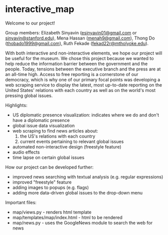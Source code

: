 # interactive_map
Welcome to our project!

Group members:
Elizabeth Sinyavin (esinyavin01@gmail.com or sinyavin@stanford.edu), 
Mena Hassan (menah9@gmail.com), 
Thong Do (thobado1999@gmail.com), 
Ruth Fekade (fekad22r@mtholyoke.edu).

With both interactive and non-interactive elements, we hope our project will be useful for the museum. We chose this project because we wanted to help reduce the information barrier between the government and the people. Today, tensions between the executive branch and the press are at an all-time high. Access to free reporting is a cornerstone of our democracy, which is why one of our primary focal points was developing a web scraping service to display the latest, most up-to-date reporting on the United States' relations with each country as well as on the world's most pressing global issues.

Highlights: 
- US diplomatic presence visualization: indicates where we do and don't have a diplomatic presence
- global issue data visualization
- web scraping to find news articles about:
  1) the US's relations with each country
  2) current events pertaining to relevant global issues
- automated non-interactive design (freestyle feature)
- audio effects
- time lapse on certain global issues

How our project can be developed further:
- improved news searching with textual analysis (e.g. regular expressions)
- improved "freestyle" feature
- adding images to popups (e.g. flags)
- adding more data-driven global issues to the drop-down menu

Important files:
- map/views.py - renders html template 
- map/templates/map/index.html - html to be rendered
- map/news.py - uses the GoogleNews module to search the web for news







